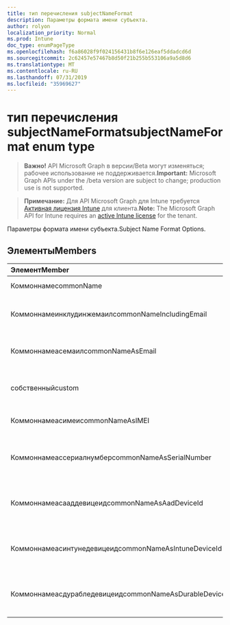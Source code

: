```yaml
---
title: тип перечисления subjectNameFormat
description: Параметры формата имени субъекта.
author: rolyon
localization_priority: Normal
ms.prod: Intune
doc_type: enumPageType
ms.openlocfilehash: f6a86028f9f024156431b8f6e126eaf5ddadcd6d
ms.sourcegitcommit: 2c62457e57467b8d50f21b255b553106a9a5d8d6
ms.translationtype: MT
ms.contentlocale: ru-RU
ms.lasthandoff: 07/31/2019
ms.locfileid: "35969627"
---
```

# <a name="subjectnameformat-enum-type"></a><span data-ttu-id="53226-103">тип перечисления subjectNameFormat</span><span class="sxs-lookup"><span data-stu-id="53226-103">subjectNameFormat enum type</span></span>

> <span data-ttu-id="53226-104">**Важно!** API Microsoft Graph в версии/Beta могут изменяться; рабочее использование не поддерживается.</span><span class="sxs-lookup"><span data-stu-id="53226-104">**Important:** Microsoft Graph APIs under the /beta version are subject to change; production use is not supported.</span></span>

> <span data-ttu-id="53226-105">**Примечание:** Для API Microsoft Graph для Intune требуется [Активная лицензия Intune](https://go.microsoft.com/fwlink/?linkid=839381) для клиента.</span><span class="sxs-lookup"><span data-stu-id="53226-105">**Note:** The Microsoft Graph API for Intune requires an [active Intune license](https://go.microsoft.com/fwlink/?linkid=839381) for the tenant.</span></span>

<span data-ttu-id="53226-106">Параметры формата имени субъекта.</span><span class="sxs-lookup"><span data-stu-id="53226-106">Subject Name Format Options.</span></span>

## <a name="members"></a><span data-ttu-id="53226-107">Элементы</span><span class="sxs-lookup"><span data-stu-id="53226-107">Members</span></span>
|<span data-ttu-id="53226-108">Элемент</span><span class="sxs-lookup"><span data-stu-id="53226-108">Member</span></span>|<span data-ttu-id="53226-109">Значение</span><span class="sxs-lookup"><span data-stu-id="53226-109">Value</span></span>|<span data-ttu-id="53226-110">Описание</span><span class="sxs-lookup"><span data-stu-id="53226-110">Description</span></span>|
|:---|:---|:---|
|<span data-ttu-id="53226-111">Коммоннаме</span><span class="sxs-lookup"><span data-stu-id="53226-111">commonName</span></span>|<span data-ttu-id="53226-112">нуль</span><span class="sxs-lookup"><span data-stu-id="53226-112">0</span></span>|<span data-ttu-id="53226-113">Общее имя.</span><span class="sxs-lookup"><span data-stu-id="53226-113">Common name.</span></span>|
|<span data-ttu-id="53226-114">Коммоннамеинклудинжемаил</span><span class="sxs-lookup"><span data-stu-id="53226-114">commonNameIncludingEmail</span></span>|<span data-ttu-id="53226-115">1,1</span><span class="sxs-lookup"><span data-stu-id="53226-115">1</span></span>|<span data-ttu-id="53226-116">Общее имя, включая электронную почту.</span><span class="sxs-lookup"><span data-stu-id="53226-116">Common Name Including Email.</span></span>|
|<span data-ttu-id="53226-117">Коммоннамеасемаил</span><span class="sxs-lookup"><span data-stu-id="53226-117">commonNameAsEmail</span></span>|<span data-ttu-id="53226-118">2</span><span class="sxs-lookup"><span data-stu-id="53226-118">2</span></span>|<span data-ttu-id="53226-119">Общее имя как электронная почта.</span><span class="sxs-lookup"><span data-stu-id="53226-119">Common Name As Email.</span></span>|
|<span data-ttu-id="53226-120">собственный</span><span class="sxs-lookup"><span data-stu-id="53226-120">custom</span></span>|<span data-ttu-id="53226-121">4</span><span class="sxs-lookup"><span data-stu-id="53226-121">3</span></span>|<span data-ttu-id="53226-122">Настраиваемый формат имени субъекта.</span><span class="sxs-lookup"><span data-stu-id="53226-122">Custom subject name format.</span></span>|
|<span data-ttu-id="53226-123">Коммоннамеасимеи</span><span class="sxs-lookup"><span data-stu-id="53226-123">commonNameAsIMEI</span></span>|<span data-ttu-id="53226-124">17:00</span><span class="sxs-lookup"><span data-stu-id="53226-124">5</span></span>|<span data-ttu-id="53226-125">Общее имя в виде IMEI.</span><span class="sxs-lookup"><span data-stu-id="53226-125">Common Name As IMEI.</span></span>|
|<span data-ttu-id="53226-126">Коммоннамеассериалнумбер</span><span class="sxs-lookup"><span data-stu-id="53226-126">commonNameAsSerialNumber</span></span>|<span data-ttu-id="53226-127">6 </span><span class="sxs-lookup"><span data-stu-id="53226-127">6</span></span>|<span data-ttu-id="53226-128">Общее имя в виде порядкового номера.</span><span class="sxs-lookup"><span data-stu-id="53226-128">Common Name As Serial Number.</span></span>|
|<span data-ttu-id="53226-129">Коммоннамеасааддевицеид</span><span class="sxs-lookup"><span data-stu-id="53226-129">commonNameAsAadDeviceId</span></span>|<span data-ttu-id="53226-130">7 </span><span class="sxs-lookup"><span data-stu-id="53226-130">7</span></span>|<span data-ttu-id="53226-131">Общее имя в виде порядкового номера.</span><span class="sxs-lookup"><span data-stu-id="53226-131">Common Name As Serial Number.</span></span>|
|<span data-ttu-id="53226-132">Коммоннамеасинтунедевицеид</span><span class="sxs-lookup"><span data-stu-id="53226-132">commonNameAsIntuneDeviceId</span></span>|<span data-ttu-id="53226-133">8 </span><span class="sxs-lookup"><span data-stu-id="53226-133">8</span></span>|<span data-ttu-id="53226-134">Общее имя в виде порядкового номера.</span><span class="sxs-lookup"><span data-stu-id="53226-134">Common Name As Serial Number.</span></span>|
|<span data-ttu-id="53226-135">Коммоннамеасдурабледевицеид</span><span class="sxs-lookup"><span data-stu-id="53226-135">commonNameAsDurableDeviceId</span></span>|<span data-ttu-id="53226-136">9 </span><span class="sxs-lookup"><span data-stu-id="53226-136">9</span></span>|<span data-ttu-id="53226-137">Общее имя в виде порядкового номера.</span><span class="sxs-lookup"><span data-stu-id="53226-137">Common Name As Serial Number.</span></span>|





